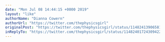 ```yaml
---
date: "Mon Jul 08 14:44:15 +0000 2019"
layout: "like"
authorName: "Dianna Cowern"
authorUrl: "https://twitter.com/thephysicsgirl"
originalPost: "https://twitter.com/thephysicsgirl/status/1148241390658134021"
inReplyTo: "https://twitter.com/thephysicsgirl/status/1148240172430942208"
---
```

